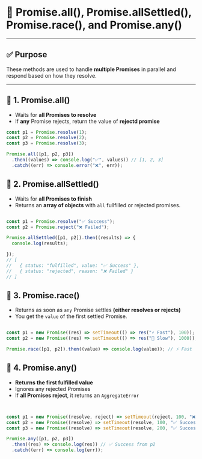 # 🔗 Promise.all(), Promise.allSettled(), Promise.race(), and Promise.any()

---

## ✅ Purpose

These methods are used to handle **multiple Promises** in parallel and respond based on how they resolve.

---

## 🔹 1. Promise.all()

- Waits for **all Promises to resolve**
- If **any** Promise rejects, return the value of **rejectd promise**

```js
const p1 = Promise.resolve(1);
const p2 = Promise.resolve(2);
const p3 = Promise.resolve(3);

Promise.all([p1, p2, p3])
  .then((values) => console.log("✅", values)) // [1, 2, 3]
  .catch((err) => console.error("❌", err));

```

## 🔹 2. Promise.allSettled()

- Waits for **all Promises to finish**
- Returns an **array of objects** with `all` fullfilled or rejected promises.

```js

const p1 = Promise.resolve("✅ Success");
const p2 = Promise.reject("❌ Failed");

Promise.allSettled([p1, p2]).then((results) => {
  console.log(results);

});
// [
//   { status: "fulfilled", value: "✅ Success" },
//   { status: "rejected", reason: "❌ Failed" }
// ]

```

## 🔹 3. Promise.race()

- Returns as soon as `any` Promise settles **(either resolves or rejects)**
- You get the `value` of the first settled Promise.

```js

const p1 = new Promise((res) => setTimeout(() => res("⚡ Fast"), 100));
const p2 = new Promise((res) => setTimeout(() => res("🐢 Slow"), 1000));

Promise.race([p1, p2]).then((value) => console.log(value)); // ⚡ Fast


```

## 🔹 4. Promise.any()

- **Returns the first fulfilled value**
- Ignores any rejected Promises
- If **all Promises reject**, it returns an `AggregateError`

```js


const p1 = new Promise((resolve, reject) => setTimeout(reject, 100, "❌ Failed from p1"));
const p2 = new Promise((resolve) => setTimeout(resolve, 100, "✅ Success from p2"));
const p3 = new Promise((resolve) => setTimeout(resolve, 200, "✅ Success from p3"));

Promise.any([p1, p2, p3])
  .then((res) => console.log(res)) // ✅ Success from p2
  .catch((err) => console.log(err));



```